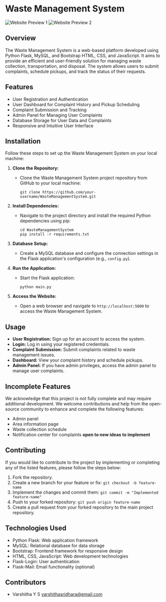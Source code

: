 # Waste Management System

![Website Preview 1](https://github.com/Varshithays/EcoGuard/blob/e67e62db5596527139eeb7e186106127fcbf1df3/Screenshot%202023-09-10%20194243.png)
![Website Preview 2](preview_images/preview2.png)


## Overview

The Waste Management System is a web-based platform developed using Python Flask, MySQL, and Bootstrap HTML, CSS, and JavaScript. It aims to provide an efficient and user-friendly solution for managing waste collection, transportation, and disposal. The system allows users to submit complaints, schedule pickups, and track the status of their requests.

## Features

- User Registration and Authentication
- User Dashboard for Complaint History and Pickup Scheduling
- Complaint Submission and Tracking
- Admin Panel for Managing User Complaints
- Database Storage for User Data and Complaints
- Responsive and Intuitive User Interface

## Installation

Follow these steps to set up the Waste Management System on your local machine:

1. **Clone the Repository:**
   - Clone the Waste Management System project repository from GitHub to your local machine:
     ```
     git clone https://github.com/your-username/WasteManagementSystem.git
     ```

2. **Install Dependencies:**
   - Navigate to the project directory and install the required Python dependencies using pip:
     ```
     cd WasteManagementSystem
     pip install -r requirements.txt
     ```

3. **Database Setup:**
   - Create a MySQL database and configure the connection settings in the Flask application's configuration (e.g., `config.py`).

4. **Run the Application:**
   - Start the Flask application:
     ```
     python main.py
     ```

5. **Access the Website:**
   - Open a web browser and navigate to `http://localhost:5000` to access the Waste Management System.

## Usage

- **User Registration:** Sign up for an account to access the system.
- **Login:** Log in using your registered credentials.
- **Complaint Submission:** Submit complaints related to waste management issues.
- **Dashboard:** View your complaint history and schedule pickups.
- **Admin Panel:** If you have admin privileges, access the admin panel to manage user complaints.

## Incomplete Features

We acknowledge that this project is not fully complete and may require additional development. We welcome contributions and help from the open-source community to enhance and complete the following features:

- Admin panel
- Area information page
- Waste collection schedule
- Notification center for complaints
  **open to new ideas to implement**
  

## Contributing

If you would like to contribute to the project by implementing or completing any of the listed features, please follow the steps below:

1. Fork the repository.
2. Create a new branch for your feature or fix: `git checkout -b feature-name`
3. Implement the changes and commit them: `git commit -m "Implemented feature-name"`
4. Push to your forked repository: `git push origin feature-name`
5. Create a pull request from your forked repository to the main project repository.

## Technologies Used

- Python Flask: Web application framework
- MySQL: Relational database for data storage
- Bootstrap: Frontend framework for responsive design
- HTML, CSS, JavaScript: Web development technologies
- Flask-Login: User authentication
- Flask-Mail: Email functionality (optional)

## Contributors

- Varshitha Y S <varshithasridhara@email.com>

